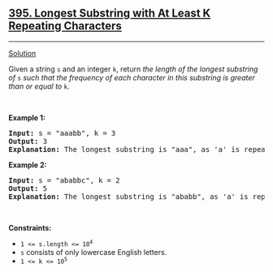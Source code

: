 <h2><a href="https://leetcode.com/problems/longest-substring-with-at-least-k-repeating-characters/">395. Longest Substring with At Least K Repeating Characters</a></h2>
<hr>
<p>
<a href="./longest_substring_with_at_least_k_repeating_characters.cpp">Solution</a>
</p>
<p>Given a string <code>s</code> and an integer <code>k</code>, return <em>the length of the longest substring of</em> <code>s</code> <em>such that the frequency of each character in this substring is greater than or equal to</em> <code>k</code>.</p>
<p>&nbsp;</p>
<p><strong>Example 1:</strong></p>
<pre>
<strong>Input:</strong> s = "aaabb", k = 3
<strong>Output:</strong> 3
<strong>Explanation:</strong> The longest substring is "aaa", as 'a' is repeated 3 times.
</pre>
<p><strong>Example 2:</strong></p>
<pre>
<strong>Input:</strong> s = "ababbc", k = 2
<strong>Output:</strong> 5
<strong>Explanation:</strong> The longest substring is "ababb", as 'a' is repeated 2 times and 'b' is repeated 3 times.
</pre>
<p>&nbsp;</p>
<p><strong>Constraints:</strong></p>
<ul>
<li><code>1 &lt;= s.length &lt;= 10<sup>4</sup></code></li>
<li><code>s</code> consists of only lowercase English letters.</li>
<li><code>1 &lt;= k &lt;= 10<sup>5</sup></code></li>
</ul>
